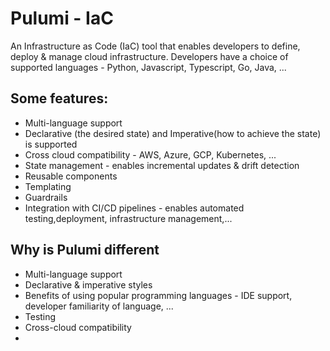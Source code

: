 # Pulumi - IaC
An Infrastructure as Code (IaC) tool that enables developers to define, deploy & manage cloud infrastructure. Developers have a choice of supported languages - Python, Javascript, Typescript, Go, Java, ...
 
## Some features:
- Multi-language support
- Declarative (the desired state) and Imperative(how to achieve the state) is supported
- Cross cloud compatibility - AWS, Azure, GCP, Kubernetes, ...
- State management - enables incremental updates & drift detection
- Reusable components 
- Templating
- Guardrails
- Integration with CI/CD pipelines - enables automated testing,deployment, infrastructure management,...

## Why is Pulumi different
- Multi-language support
- Declarative & imperative styles
- Benefits of using popular programming languages - IDE support, developer familiarity of language, ...
- Testing
- Cross-cloud compatibility
- 
